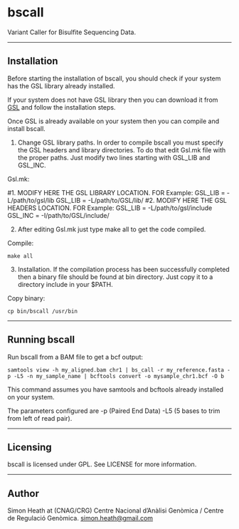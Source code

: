 bscall
======

Variant Caller for Bisulfite Sequencing Data.


------------
Installation
------------

Before starting the installation of bscall, you should check if your system has the GSL library already installed.

If your system does not have GSL library then you can download it from [GSL](https://www.gnu.org/software/gsl/) and follow the installation steps. 

Once GSL is already available on your system then you can compile and install bscall.

1) Change GSL library paths. In order to compile bscall you must specify the GSL headers and library directories. To do that edit Gsl.mk file with the proper
paths. Just modify two lines starting with GSL_LIB and GSL_INC.

Gsl.mk:

   #1. MODIFY HERE THE GSL LIBRARY LOCATION. FOR Example: GSL_LIB = -L/path/to/gsl/lib
   GSL_LIB = -L/path/to/GSL/lib/
   #2. MODIFY HERE THE GSL HEADERS LOCATION. FOR Example: GSL_LIB = -L/path/to/gsl/include
   GSL_INC = -I/path/to/GSL/include/ 

2) After editing Gsl.mk just type make all to get the code compiled.

Compile:

    make all

3) Installation. If the compilation process has been successfully completed then a binary file should be found at bin directory. Just copy it to a directory include in your
$PATH.

Copy binary:

    cp bin/bscall /usr/bin

--------------
Running bscall
--------------

Run bscall from a BAM file to get a bcf output:

    samtools view -h my_aligned.bam chr1 | bs_call -r my_reference.fasta -p -L5 -n my_sample_name | bcftools convert -o mysample_chr1.bcf -O b

This command assumes you have samtools and bcftools already installed on your system.

The parameters configured are -p (Paired End Data) -L5 (5 bases to trim from left of read pair).


---------
Licensing
---------

bscall is licensed under GPL. See LICENSE for more information.

------
Author
------

Simon Heath at (CNAG/CRG) Centre Nacional d’Anàlisi Genòmica / Centre de Regulació Genòmica.
simon.heath@gmail.com

